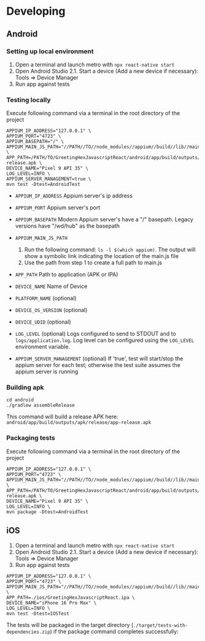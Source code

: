 # Developing

## Android

### Setting up local environment

1. Open a terminal and launch metro with `npx react-native start`
2. Open Android Studio
  2.1. Start a device (Add a new device if necessary): Tools => Device Manager
3. Run app against tests

### Testing locally
Execute following command via a terminal in the root directory of the project
```
APPIUM_IP_ADDRESS="127.0.0.1" \
APPIUM_PORT="4723" \
APPIUM_BASEPATH="/" \
APPIUM_MAIN_JS_PATH="//PATH//TO//node_modules//appium//build//lib//main.js" \
APP_PATH=/PATH/TO/GreetingHexJavascriptReact/android/app/build/outputs/apk/release/app-release.apk \
DEVICE_NAME="Pixel 9 API 35" \
LOG_LEVEL=INFO \
APPIUM_SERVER_MANAGEMENT=true \
mvn test -Dtest=AndroidTest
```
* `APPIUM_IP_ADDRESS`
  Appium server's ip address

* `APPIUM_PORT`
  Appium server's port

* `APPIUM_BASEPATH`
  Modern Appium server's have a "/" basepath. Legacy versions have "/wd/hub" as the basepath

* `APPIUM_MAIN_JS_PATH`
  1. Run the following command: `ls -l $(which appium)`. The output will show a symbolic link indicating the location of the main.js file
  2. Use the path from step 1 to create a full path to main.js

* `APP_PATH`
  Path to application (APK or IPA)

* `DEVICE_NAME`
  Name of Device

* `PLATFORM_NAME` (optional)

* `DEVICE_OS_VERSION` (optional)

* `DEVICE_UDID` (optional)

* `LOG_LEVEL` (optional)
  Logs configured to send to STDOUT and to `logs/application.log`. Log level can be configured using the `LOG_LEVEL` environment variable.

* `APPIUM_SERVER_MANAGEMENT` (optional)
  If 'true', test will start/stop the appium server for each test; otherwise the test suite assumes the appium server is running

### Building apk
```
cd android
./gradlew assembleRelease

```
This command will build a release APK here: `android/app/build/outputs/apk/release/app-release.apk`

### Packaging tests

Execute following command via a terminal in the root directory of the project
```
APPIUM_IP_ADDRESS="127.0.0.1" \
APPIUM_PORT="4723" \
APPIUM_MAIN_JS_PATH="//PATH//TO//node_modules//appium//build//lib//main.js" \
APP_PATH=/PATH/TO/GreetingHexJavascriptReact/android/app/build/outputs/apk/release/app-release.apk \
DEVICE_NAME="Pixel 9 API 35" \
LOG_LEVEL=INFO \
mvn package -Dtest=AndroidTest
```

## iOS

1. Open a terminal and launch metro with `npx react-native start`
2. Open Android Studio
  2.1. Start a device (Add a new device if necessary): Tools => Device Manager
3. Run app against tests
```
APPIUM_IP_ADDRESS="127.0.0.1" \
APPIUM_PORT="4723" \
APPIUM_MAIN_JS_PATH="//PATH//TO//node_modules//appium//build//lib//main.js" \
APP_PATH=./ios/GreetingHexJavascriptReact.ipa \
DEVICE_NAME="iPhone 16 Pro Max" \
LOG_LEVEL=INFO \
mvn test -Dtest=IOSTest

```
The tests will be packaged in the target directory (`./target/tests-with-dependencies.zip`) if the package command completes successfully: 